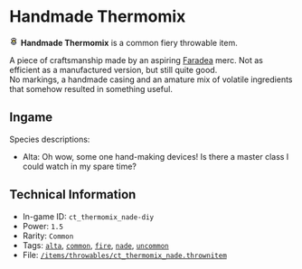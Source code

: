 # Handmade Thermomix

<img src="https://raw.githubusercontent.com/Ceterai/Enternia/main/items/throwables/ct_thermomix_nade.png" alt="Handmade Thermomix icon" loading="lazy" height=16px width="auto" /> **Handmade Thermomix** is a common fiery throwable item.

A piece of craftsmanship made by an aspiring [Faradea](https://ceterai.github.io/MyEnternia/Wiki/Tags/Faradea) merc. Not as efficient as a manufactured version, but still quite good.  
No markings, a handmade casing and an amature mix of volatile ingredients that somehow resulted in something useful.

## Ingame

Species descriptions:

- Alta: Oh wow, some one hand-making devices! Is there a master class I could watch in my spare time?

## Technical Information

- In-game ID: `ct_thermomix_nade-diy`
- Power: `1.5`
- Rarity: `Common`
- Tags: [`alta`](https://ceterai.github.io/MyEnternia/Wiki/Tags/Alta), [`common`](https://ceterai.github.io/MyEnternia/Wiki/Tags/Common), [`fire`](https://ceterai.github.io/MyEnternia/Wiki/Tags/Fire), [`nade`](https://ceterai.github.io/MyEnternia/Wiki/Tags/Nade), [`uncommon`](https://ceterai.github.io/MyEnternia/Wiki/Tags/Uncommon)
- File: [`/items/throwables/ct_thermomix_nade.thrownitem`](https://github.com/Ceterai/Enternia/blob/main/items/throwables/ct_thermomix_nade.thrownitem)
